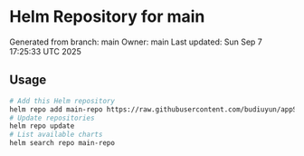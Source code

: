 # Helm Repository for main
Generated from branch: main
Owner: main
Last updated: Sun Sep  7 17:25:33 UTC 2025

## Usage
```bash
# Add this Helm repository
helm repo add main-repo https://raw.githubusercontent.com/budiuyun/appStore/helm-main/
# Update repositories
helm repo update
# List available charts
helm search repo main-repo
```
